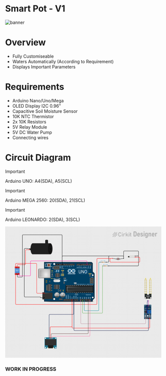 # Smart Pot - V1
<a>
<img src="https://github.com/elmarcsalvador/smart-pot/assets/72746950/6bc85083-fb88-4612-8a66-0590adece316" alt="banner" />
</a>

# Overview
- Fully Customiseable
- Waters Automatically (According to Requirement)
- Displays Important Parameters

# Requirements
- Arduino Nano/Uno/Mega
- OLED Display I2C 0.96"
- Capacitive Soil Moisture Sensor
- 10K NTC Thermistor
- 2x 10K Resistors
- 5V Relay Module
- 5V DC Water Pump
- Connecting wires

# Circuit Diagram
> [!IMPORTANT]
> Arduino UNO: A4(SDA), A5(SCL)

> [!IMPORTANT]
> Arduino MEGA 2560: 20(SDA), 21(SCL)

> [!IMPORTANT] 
> Arduino LEONARDO:   2(SDA),  3(SCL)

[![Cirkit Designer Project Preview](circuit.png)](https://app.cirkitdesigner.com/project/f46325be-b6d5-4208-ba56-927e1e49a3c9?view=interactive_preview)


### WORK IN PROGRESS
